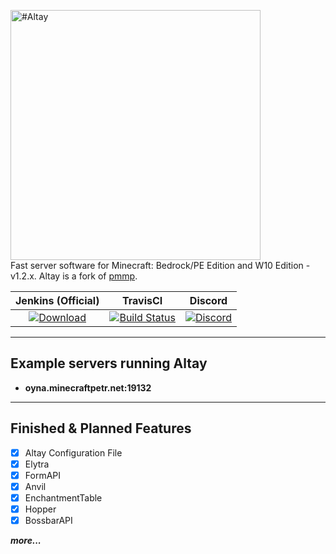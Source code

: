 <img src="https://i.hizliresim.com/6JPM7P.png" alt="#Altay" width=400px></img>              
Fast server software for Minecraft: Bedrock/PE Edition and W10 Edition - v1.2.x. Altay is a fork of [pmmp](https://github.com/pmmp/PocketMine-MP).      
       
| Jenkins (Official) | TravisCI | Discord |
| :---: | :---: | :---: |
| [![Download](https://img.shields.io/badge/download-latest-blue.svg)](http://turanic.io:8080/job/Altay/) | [![Build Status](https://travis-ci.org/TuranicTeam/Altay.svg?branch=master)](https://travis-ci.org/TuranicTeam/Altay) | [![Discord](https://camo.githubusercontent.com/455152269a0ed38255ed15e375084d4dd08e0c98/68747470733a2f2f696d672e736869656c64732e696f2f62616467652f636861742d6f6e253230646973636f72642d3732383944412e737667)](https://discord.gg/4GZxrdk) |

-------------
Example servers running Altay
--------------------
- **oyna.minecraftpetr.net:19132**
------------     
    
## Finished & Planned Features
 - [x] Altay Configuration File
 - [x] Elytra
 - [x] FormAPI
 - [x] Anvil
 - [x] EnchantmentTable
 - [x] Hopper
 - [x] BossbarAPI
 
***more...***
